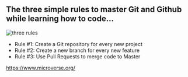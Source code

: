 ## The three simple rules to master Git and Github while learning how to code…

![three rules](https://cdn-images-1.medium.com/max/1600/1*dZeIODNyQ9o6IfFLaTxksg.png)

* Rule #1: Create a Git repository for every new project
* Rule #2: Create a new branch for every new feature
* Rule #3: Use Pull Requests to merge code to Master

https://www.microverse.org/
